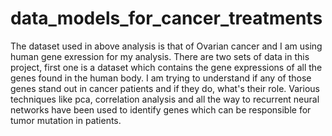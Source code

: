 # data_models_for_cancer_treatments
The dataset used in above analysis is that of Ovarian cancer and I am using human gene exression for my analysis.
There are two sets of data in this project, first one is a dataset which contains the gene expressions of all the genes found in the human body.
I am trying to understand if any of those genes stand out in cancer patients and if they do, what's their role.
Various techniques like pca, correlation analysis and all the way to recurrent neural networks have been used to identify genes which can be responsible for tumor mutation in patients.
